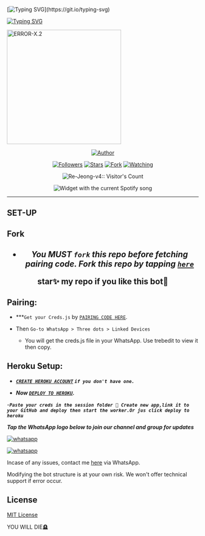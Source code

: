 [![Typing SVG](https://readme-typing-svg.herokuapp.com?font=Rockstar-ExtraBold&size=30&pause=1000&color=0000FF&center=true&vCenter=true&width=500&height=60&lines=YO+WELCOME+TO+THIS+ERROR-X.2+REPO!)](https://git.io/typing-svg)

   [![Typing SVG](https://readme-typing-svg.herokuapp.com?font=Rockstar-ExtraBold&color=F33A6A&lines=FORK+AND+MAYBE+GIVE+US+A+STAR)](https://git.io/typing-svg)





<a
href="[[[[https://whatsapp.com/channel/0029VangYOt96H4JhFarL10C](https://whatsapp.com/channel/0029VangYOt96H4JhFarL10C)](https://whatsapp.com/channel/0029VangYOt96H4JhFarL10C)](https://whatsapp.com/channel/0029VangYOt96H4JhFarL10C)](https://whatsapp.com/channel/0029VangYOt96H4JhFarL10C)">
 <img alt="ERROR-X.2" height="300" src="https://telegra.ph/file/019207dd7bf306d343b7e.jpg">
  
</p>
<p align="center">
<a href="https://github.com/Guanxii1"><img title="Author" src="https://img.shields.io/badge/Re-Jeong-v4-black?style=for-the-badge&logo=twitter"></a>
<p/>
<p align="center">
<a href="https://github.com/Guanxii1?tab=followers"><img title="Followers" src="https://img.shields.io/github/followers/Guanxii1?label=Followers&style=social"></a>
<a href="https://github.com/Guanxii1/Re-Jeong-v4/stargazers/"><img title="Stars" src="https://img.shields.io/github/stars/Guanxii1/Re-Jeong-v4?&style=social"></a>
<a href="https://github.com/Guanxii/Re-Jeong-v4/network/members"><img title="Fork" src="https://img.shields.io/github/forks/Guanxii1/Re-Jeong-v4?style=social"></a>
<a href="https://github.com/Guanxii1/Re-Jeong-v4/watchers"><img title="Watching" src="https://img.shields.io/github/watchers/Guanxii1/Re-Jeong-v4?label=Watching&style=social"></a>
</p>


  </p>
<p align="center"><img src="https://profile-counter.glitch.me/{Re-Jeong}/count.svg" alt="Re-Jeong-v4:: Visitor's Count"/></p>


  <div align="center">
  <img src="https://spogit.vercel.app/api?theme=dark&rainbow=true&scan=true" alt="Widget with the current Spotify song"  />
</div>


---


 ## SET-UP

## Fork

<h2 align="center">   

- ***You MUST `fork` this repo before fetching pairing code. Fork this repo by tapping  [`here`](https://github.com/Guanxii1/Re-jeong-v4/fork)***

**star✨ my repo if you like this bot🤖**


## Pairing:


- ***`Get your Creds.js` by  [`PAIRING CODE HERE`](https://taira-web-service.onrender.com).



- Then `Go-to WhatsApp > Three dots > Linked Devices`
   - You will get the creds.js file in your WhatsApp. Use trebedit to view it then copy.
 


## Heroku Setup:

   - ***[`CREATE HEROKU ACCOUNT`](https://signup.heroku.com/) `if you don't have one.`***


- ***Now [`DEPLOY TO HEROKU`](https://dashboard.heroku.com/new?template=https://github.com/Guanxii1/Re-Jeong-v4).***

-***`Paste your creds in the session folder 📁 Create new app,link it to your GitHub and deploy then start the worker.Or jus click deploy to heroku `***



***Tap the WhatsApp logo below to join our channel and group for updates***

<p align="left">
  <a aria-label="Join our channel for updates" href="https://whatsapp.com/channel/0029ValVRdpI1rcfS1rAJq3h" target="_blank">
    <img alt="whatsapp" src="https://img.shields.io/badge/CHANNEL-25D366?style=for-the-badge&logo=whatsapp&logoColor=white" />
  </a>

<p align="left">
  <a aria-label="Join our group for updates" href="https://chat.whatsapp.com/DuQU3pbRi4s6kwd5SW5der" target="_blank">
    <img alt="whatsapp" src="https://img.shields.io/badge/WA GROUP-25D366?style=for-the-badge&logo=whatsapp&logoColor=white" />
  </a>


Incase of any issues, contact me  [here](https://wa.me/+27623649420) via WhatsApp.

Modifying the bot structure is at your own risk. We won't offer technical support if error occur.


## License

[MIT License](https://github.com/Guanxii1/Re-Jeong-v4/blob/main/LICENSE)

YOU WILL DIE🪦



